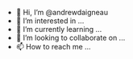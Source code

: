 - 👋 Hi, I’m @andrewdaigneau
- 👀 I’m interested in ...
- 🌱 I’m currently learning ...
- 💞️ I’m looking to collaborate on ...
- 📫 How to reach me ...

<!---
andrewdaigneau/andrewdaigneau is a ✨ special ✨ repository because its `README.md` (this file) appears on your GitHub profile.
You can click the Preview link to take a look at your changes.
--->
